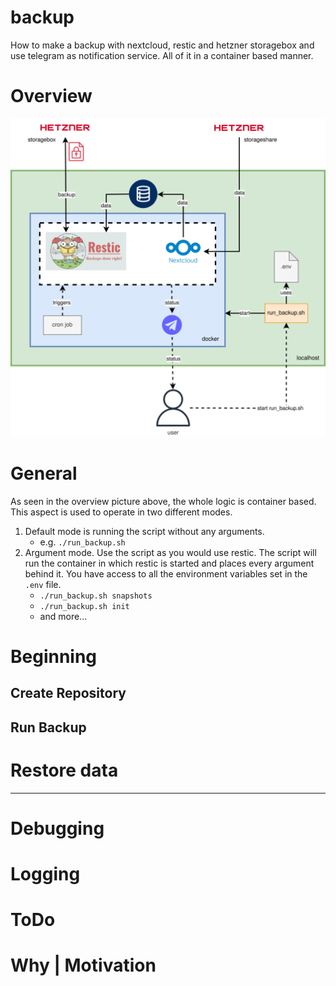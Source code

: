 # backup
How to make a backup with nextcloud, restic and hetzner storagebox and use telegram as notification service. All of it in a container based manner.

# Overview
![backup_overview.drawio.svg](backup_overview.drawio.svg)


# General
As seen in the overview picture above, the whole logic is container based.
This aspect is used to operate in two different modes.
1. Default mode is running the script without any arguments.
    * e.g. `./run_backup.sh`
1. Argument mode. Use the script as you would use restic. The script will run the container in which restic is started and places every argument behind it.
You have access to all the environment variables set in the `.env` file.
      * `./run_backup.sh snapshots`
      * `./run_backup.sh init`
      * and more...

# Beginning
## Create Repository

## Run Backup

# Restore data

---
# Debugging

# Logging

# ToDo

# Why | Motivation

